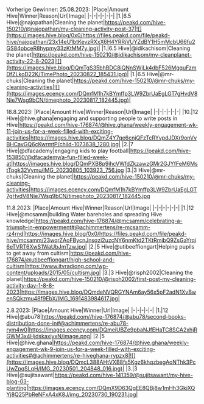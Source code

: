 





Vorherige Gewinner:
25.08.2023:
|Place|Amount Hive|Winner|Reason|Url|Image|
|-|-|-|-|-|-|
|1.|6.5 Hive|@najopathan|Cleaning the planet|https://peakd.com/hive-150210/@najopathan/my-cleaning-activity-post-37|![](https://images.hive.blog/0x0/https://files.peakd.com/file/peakd-hive/najopathan/23x14eU1btKevzRXxX6H4YRRjVUYZdBY1H5mMcbU66fu2GS84pbceR8hypmy33zKtMM7y.jpg)|
|1.|6.5 Hive|@idikachisom|Cleaning the planet|https://peakd.com/hive-150210/@idikachisom/my-cleanplanet-activity-22-8-2023|![](https://images.hive.blog/DQmTgS35bhBDC8iQNnSWjLk4dbF526MgquFzmDfZLkoD22K/TimePhoto_20230822_185431.jpg)|
|1.|6.5 Hive|@mr-chuks|Cleaning the planet|https://peakd.com/hive-150210/@mr-chuks/my-cleaning-activities|![](https://images.ecency.com/DQmfM1h7kBYmffp3LW9ZbrUaEgLGT7gHvdV8Nie7Wsg9bCN/timephoto_20230817_182445.jpg)|


18.8.2023:
|Place|Amount Hive|Winner|Reason|Url|Image|
|-|-|-|-|-|-|
|10.|12 Hive|@hive.ghana|engaging and supporting people to write posts in Hive|https://peakd.com/hive-176874/@hive.ghana/weekly-engagement-wk-11-join-us-for-a-week-filled-with-exciting-activities|https://images.hive.blog/DQmZ4Y7qe6cnjQFzTcRYvpdJDXr9onVvBHCavGQ6cKwrmtP/child-1073638_1280.jpg|
|2.|7 Hive|@dfacademy|engaging kids to play football|https://peakd.com/hive-153850/@dfacademy/a-fun-filled-week-at|https://images.hive.blog/DQmPXB8p9ihcVWfdZkzawzGMr2GJYfFeM6MstTpgk32Vymu/IMG_20230805_103923_756.jpg
|3.|3 Hive|@mr-chuks|Cleaning the planet|https://peakd.com/hive-150210/@mr-chuks/my-cleaning-activities|https://images.ecency.com/DQmfM1h7kBYmffp3LW9ZbrUaEgLGT7gHvdV8Nie7Wsg9bCN/timephoto_20230817_182445.jpg

11.8.2023:
|Place|Amount Hive|Winner|Reason|Url|Image|
|-|-|-|-|-|-|
|1.|12 Hive|@mcsamm|building Water bareholes and spreading Hive knowledge|https://peakd.com/hive-176874/@mcsamm/celebrating-a-triumph-in-empowerment#@achimmertens/re-mcsamm-rz4rnd|https://images.hive.blog/0x0/https://files.peakd.com/file/peakd-hive/mcsamm/23wqrZAoFBycnJnsqzi2uzcNY6nmKtd2TKtRmibQ9ZsGaYrqi6eTVRT6XwS1WaUbJmTzw.jpg|
|2.|5 Hive|@utibeeffiongart|Helping pupils to get away from cultism|https://peakd.com/hive-176874/@utibeeffiongart/high-school-and-cultism|https://www.itvradiong.com/wp-content/uploads/2015/05/cultism.jpg|
|3.|3 Hive|@risph2002|Cleaning the planet|https://peakd.com/hive-150210/@risph2002/first-post-my-cleaning-activity-day-1-8-8-2023|https://images.hive.blog/DQmdeNVQRGYNAm6ay56x5pF2adN1XvBwenSQkzmu48f9EbX/IMG_1691483984617.jpg|


2.8.2023:
|Place|Amount Hive|Winner|Url|Image|
|-|-|-|-|-|
|1.|12 Hive|@abu78|https://peakd.com//hive-176874/@abu78/second-books-distribution-done-in#@achimmertens/re-abu78-rym4w0|https://images.ecency.com/DQmeiUBZe9pbaNJfEHaTC8SCA2xhjRGWM3x4HjdskaxiyxN/image.png|
|2.|5 Hive|@hive.ghana|https://peakd.com/hive-176874/@hive.ghana/weekly-engagement-wk-9-join-us-for-a-week-filled-with-exciting-activities#@achimmertens/re-hiveghana-rypzx8|![](https://images.hive.blog/DQmcL388AHtVXB8fs5Kgz6khqzbegAoNThk3PcUwZpqSLqH/IMG_20230501_204848_016.jpg)|
|3.|3 Hive|@sujitsawant|https://peakd.com/hive-141359/@sujitsawant/my-hive-blog-03-planting|https://images.ecency.com/DQmX9D63QgEE8QBj8w1mHh3GkjXQYj8Q25PbReNFxA4xK8J/img_20230730_190231.jpg|
